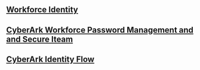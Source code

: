 ## [Workforce Identity](Identity.md)

## [CyberArk Workforce Password Management and and Secure Iteam](Workforce_Password_Management.md)

## [CyberArk Identity Flow](Identity_Flow.md)

